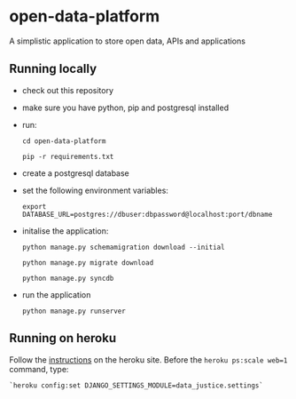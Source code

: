 open-data-platform
==================

A simplistic application to store open data, APIs and applications


Running locally
---------------

- check out this repository
- make sure you have python, pip and postgresql installed
- run:

    `cd open-data-platform`
    
    `pip -r requirements.txt`

- create a postgresql database
- set the following environment variables:

    `export DATABASE_URL=postgres://dbuser:dbpassword@localhost:port/dbname`
    
- initalise the application:

    `python manage.py schemamigration download --initial`
    
    `python manage.py migrate download`
    
    `python manage.py syncdb`
    
- run the application

    `python manage.py runserver`


Running on heroku
-----------------

Follow the [instructions](https://devcenter.heroku.com/articles/getting-started-with-django) on the heroku site. Before the `heroku ps:scale web=1` command, type:

    `heroku config:set DJANGO_SETTINGS_MODULE=data_justice.settings`
